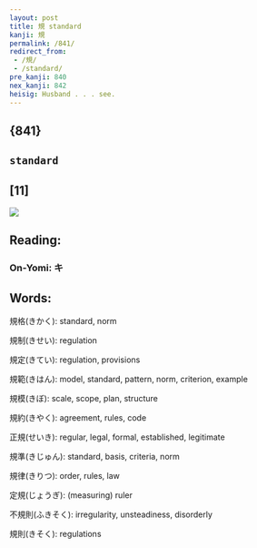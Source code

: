```yaml
---
layout: post
title: 規 standard
kanji: 規
permalink: /841/
redirect_from:
 - /規/
 - /standard/
pre_kanji: 840
nex_kanji: 842
heisig: Husband . . . see.
---
```


## {841}

## `standard`

## [11]

<div class="stroke"><img src="E8A68F.png" /></div>

## Reading:

### On-Yomi: キ

## Words:

規格(きかく): standard, norm

規制(きせい): regulation

規定(きてい): regulation, provisions

規範(きはん): model, standard, pattern, norm, criterion, example

規模(きぼ): scale, scope, plan, structure

規約(きやく): agreement, rules, code

正規(せいき): regular, legal, formal, established, legitimate

規準(きじゅん): standard, basis, criteria, norm

規律(きりつ): order, rules, law

定規(じょうぎ): (measuring) ruler

不規則(ふきそく): irregularity, unsteadiness, disorderly

規則(きそく): regulations
